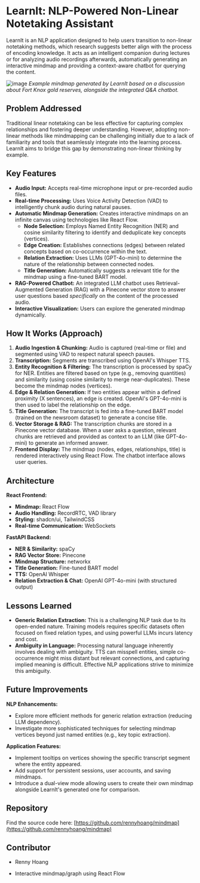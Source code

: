 # LearnIt: NLP-Powered Non-Linear Notetaking Assistant

LearnIt is an NLP application designed to help users transition to non-linear notetaking methods, which research suggests better align with the process of encoding knowledge. It acts as an intelligent companion during lectures or for analyzing audio recordings afterwards, automatically generating an interactive mindmap and providing a context-aware chatbot for querying the content.

![image](https://github.com/user-attachments/assets/a8a6d474-ce21-4eaa-9c67-f2e6ceb52578)
*Example mindmap generated by LearnIt based on a discussion about Fort Knox gold reserves, alongside the integrated Q&A chatbot.*

## Problem Addressed

Traditional linear notetaking can be less effective for capturing complex relationships and fostering deeper understanding. However, adopting non-linear methods like mindmapping can be challenging initially due to a lack of familiarity and tools that seamlessly integrate into the learning process. LearnIt aims to bridge this gap by demonstrating non-linear thinking by example.

## Key Features

*   **Audio Input:** Accepts real-time microphone input or pre-recorded audio files.
*   **Real-time Processing:** Uses Voice Activity Detection (VAD) to intelligently chunk audio during natural pauses.
*   **Automatic Mindmap Generation:** Creates interactive mindmaps on an infinite canvas using technologies like React Flow.
    *   **Node Selection:** Employs Named Entity Recognition (NER) and cosine similarity filtering to identify and deduplicate key concepts (vertices).
    *   **Edge Creation:** Establishes connections (edges) between related concepts based on co-occurrence within the text.
    *   **Relation Extraction:** Uses LLMs (GPT-4o-mini) to determine the nature of the relationship between connected nodes.
    *   **Title Generation:** Automatically suggests a relevant title for the mindmap using a fine-tuned BART model.
*   **RAG-Powered Chatbot:** An integrated LLM chatbot uses Retrieval-Augmented Generation (RAG) with a Pinecone vector store to answer user questions based *specifically* on the content of the processed audio.
*   **Interactive Visualization:** Users can explore the generated mindmap dynamically.

## How It Works (Approach)

1.  **Audio Ingestion & Chunking:** Audio is captured (real-time or file) and segmented using VAD to respect natural speech pauses.
2.  **Transcription:** Segments are transcribed using OpenAI's Whisper TTS.
3.  **Entity Recognition & Filtering:** The transcription is processed by spaCy for NER. Entities are filtered based on type (e.g., removing quantities) and similarity (using cosine similarity to merge near-duplicates). These become the mindmap nodes (vertices).
4.  **Edge & Relation Generation:** If two entities appear within a defined proximity (X sentences), an edge is created. OpenAI's GPT-4o-mini is then used to label the relationship on the edge.
5.  **Title Generation:** The transcript is fed into a fine-tuned BART model (trained on the newsroom dataset) to generate a concise title.
6.  **Vector Storage & RAG:** The transcription chunks are stored in a Pinecone vector database. When a user asks a question, relevant chunks are retrieved and provided as context to an LLM (like GPT-4o-mini) to generate an informed answer.
7.  **Frontend Display:** The mindmap (nodes, edges, relationships, title) is rendered interactively using React Flow. The chatbot interface allows user queries.

## Architecture

**React Frontend:**
*   **Mindmap:** React Flow
*   **Audio Handling:** RecordRTC, VAD library
*   **Styling:** shadcn/ui, TailwindCSS
*   **Real-time Communication:** WebSockets

**FastAPI Backend:**
*   **NER & Similarity:** spaCy
*   **RAG Vector Store:** Pinecone
*   **Mindmap Structure:** networkx
*   **Title Generation:** Fine-tuned BART model
*   **TTS:** OpenAI Whisper
*   **Relation Extraction & Chat:** OpenAI GPT-4o-mini (with structured output)

## Lessons Learned

*   **Generic Relation Extraction:** This is a challenging NLP task due to its open-ended nature. Training models requires specific datasets often focused on fixed relation types, and using powerful LLMs incurs latency and cost.
*   **Ambiguity in Language:** Processing natural language inherently involves dealing with ambiguity. TTS can misspell entities, simple co-occurrence might miss distant but relevant connections, and capturing implied meaning is difficult. Effective NLP applications strive to minimize this ambiguity.

## Future Improvements

**NLP Enhancements:**
*   Explore more efficient methods for generic relation extraction (reducing LLM dependency).
*   Investigate more sophisticated techniques for selecting mindmap vertices beyond just named entities (e.g., key topic extraction).

**Application Features:**
*   Implement tooltips on vertices showing the specific transcript segment where the entity appeared.
*   Add support for persistent sessions, user accounts, and saving mindmaps.
*   Introduce a dual-view mode allowing users to create their own mindmap alongside LearnIt's generated one for comparison.

## Repository

Find the source code here: [https://github.com/rennyhoang/mindmap](https://github.com/rennyhoang/mindmap)

## Contributor

*   Renny Hoang
   - Interactive mindmap/graph using React Flow

